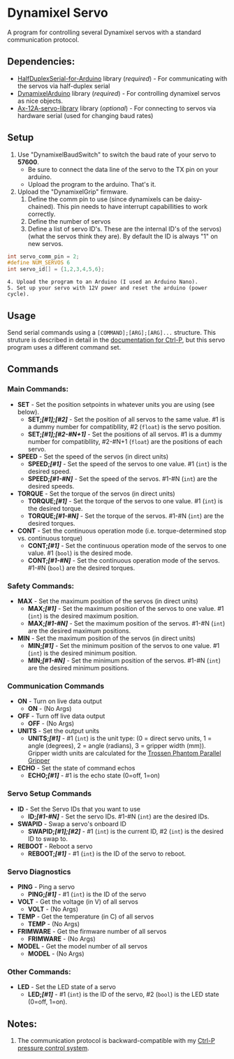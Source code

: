 # Dynamixel Servo

A program for controlling several Dynamixel servos with a standard communication protocol.

## Dependencies:
- [HalfDuplexSerial-for-Arduino](https://github.com/akira215/HalfDuplexSerial-for-Arduino) library (_required_) - For communicating with the servos via half-duplex serial
- [DynamixelArduino](https://github.com/akira215/DynamixelArduino) library (_required_) - For controlling dynamixel servos as nice objects.
- [Ax-12A-servo-library](https://github.com/jumejume1/AX-12A-servo-library) library (_optional_) - For connecting to servos via hardware serial (used for changing baud rates)

## Setup
1. Use "DynamixelBaudSwitch" to switch the baud rate of your servo to **57600**.
	- Be sure to connect the data line of the servo to the TX pin on your arduino.
	- Upload the program to the arduino. That's it.
2. Upload the "DynamixelGrip" firmware.
	1. Define the comm pin to use (since dynamixels can be daisy-chained). This pin needs to have interrupt capabillities to work correctly.
	2. Define the number of servos
	3. Define a list of servo ID's. These are the internal ID's of the servos) (what the servos think they are). By default the ID is always "1" on new servos.

```cpp
int servo_comm_pin = 2;
#define NUM_SERVOS 6
int servo_id[] = {1,2,3,4,5,6};
```
	4. Upload the program to an Arduino (I used an Arduino Nano).
	5. Set up your servo with 12V power and reset the arduino (power cycle).

## Usage
Send serial commands using a `[COMMAND];[ARG];[ARG]...` structure. This struture is described in detail in the [documentation for Ctrl-P](https://ctrl-p.cbteeple.com/latest/firmware/firmware_commands), but this servo program uses a different command set.

## Commands

### Main Commands:
- **SET** - Set the position setpoints in whatever units you are using (see below).
  - **SET;_[#1];[#2]_** - Set the position of all servos to the same value. #1 is a dummy number for compatibllity, #2 (`float`) is the servo position.
  - **SET;_[#1];[#2-#N+1]_** - Set the positions of all servos. #1 is a dummy number for compatibllity, #2-#N+1 (`float`) are the positions of each servo.
- **SPEED** - Set the speed of the servos (in direct units)
  - **SPEED;_[#1]_** - Set the speed of the servos to one value. #1 (`int`) is the desired speed.
  - **SPEED;_[#1-#N]_** - Set the speed of the servos. #1-#N (`int`) are the desired speeds. 
- **TORQUE** - Set the torque of the servos (in direct units)
  - **TORQUE;_[#1]_** - Set the torque of the servos to one value. #1 (`int`) is the desired torque.
  - **TORQUE;_[#1-#N]_** - Set the torque of the servos. #1-#N (`int`) are the desired torques. 
- **CONT** - Set the continuous operation mode (i.e. torque-determined stop vs. continuous torque)
  - **CONT;_[#1]_** - Set the continuous operation mode of the servos to one value. #1 (`bool`) is the desired mode.
  - **CONT;_[#1-#N]_** - Set the continuous operation mode of the servos. #1-#N (`bool`) are the desired torques.


### Safety Commands:
- **MAX** - Set the maximum position of the servos (in direct units)
  - **MAX;_[#1]_** - Set the maximum position of the servos to one value. #1 (`int`) is the desired maximum position.
  - **MAX;_[#1-#N]_** - Set the maximum position of the servos. #1-#N (`int`) are the desired maximum positions. 
- **MIN** - Set the maximum position of the servos (in direct units)
  - **MIN;_[#1]_** - Set the minimum position of the servos to one value. #1 (`int`) is the desired minimum position.
  - **MIN;_[#1-#N]_** - Set the minimum position of the servos. #1-#N (`int`) are the desired minimum positions. 

### Communication Commands
- **ON** - Turn on live data output
  - **ON** - (No Args)
- **OFF** - Turn off live data output
  - **OFF** - (No Args)
- **UNITS** - Set the output units 
  - **UNITS;_[#1]_** - #1 (`int`) is the unit type: (0 = direct servo units, 1 = angle (degrees), 2 = angle (radians), 3 = gripper width (mm)). Gripper width units are calculated for the [Trossen Phantom Parallel Gripper](https://www.trossenrobotics.com/p/phantomx-parallel-ax12-gripper.aspx)
- **ECHO** - Set the state of command echos
  - **ECHO;_[#1]_** - #1 is the echo state (0=off, 1=on)

### Servo Setup Commands
- **ID** - Set the Servo IDs that you want to use
  - **ID;_[#1-#N]_** - Set the servo IDs. #1-#N (`int`) are the desired IDs. 
- **SWAPID** - Swap a servo's onboard ID
  - **SWAPID;_[#1];[#2]_** - #1 (`int`) is the current ID, #2 (`int`) is the desired ID to swap to.
- **REBOOT** - Reboot a servo
  - **REBOOT;_[#1]_** - #1 (`int`) is the ID of the servo to reboot.
 
### Servo Diagnostics
- **PING** - Ping a servo
  - **PING;_[#1]_** - #1 (`int`) is the ID of the servo
- **VOLT** - Get the voltage (in V) of all servos
  - **VOLT** - (No Args)
- **TEMP** - Get the temperature (in C) of all servos
  - **TEMP** - (No Args)
- **FRIMWARE** - Get the firmware number of all servos
  - **FRIMWARE** - (No Args)
- **MODEL** - Get the model number of all servos
  - **MODEL** - (No Args)
  
### Other Commands:
- **LED** - Set the LED state of a servo
  - **LED;_[#1]_** - #1 (`int`) is the ID of the servo, #2 (`bool`) is the LED state (0=off, 1=on).


## Notes:
1. The communication protocol is backward-compatible with my [Ctrl-P pressure control system](https://github.com/cbteeple/pressure_controller).
